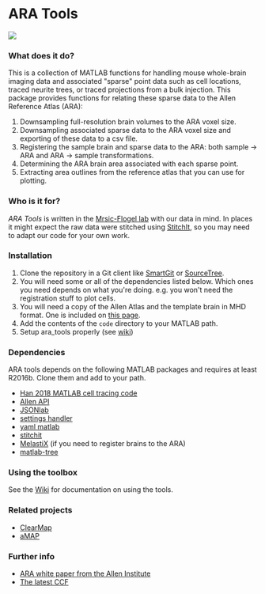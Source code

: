 # ARA Tools

<img src="https://github.com/BaselLaserMouse/ara_tools/wiki/images/RegSchematicAssembled.png" />


### What does it do?
This is a collection of MATLAB functions for handling mouse whole-brain imaging data and associated "sparse" point data such as cell locations, traced neurite trees, or traced projections from a bulk injection. 
This package provides functions for relating these sparse data to the Allen Reference Atlas (ARA):

1. Downsampling full-resolution brain volumes to the ARA voxel size. 
2. Downsampling associated sparse data to the ARA voxel size and exporting of these data to a csv file.
3. Registering the sample brain and sparse data to the ARA: both sample -> ARA and ARA -> sample transformations.
4. Determining the ARA brain area associated with each sparse point.
5. Extracting area outlines from the reference atlas that you can use for plotting. 

### Who is it for?
*ARA Tools* is written in the [Mrsic-Flogel lab](http://mouse.vision) with our data in mind.
In places it might expect the raw data were stitched using [StitchIt](https://github.com/BaselLaserMouse/StitchIt), so you may need to adapt our code for your own work.

### Installation

1. Clone the repository in a Git client like [SmartGit](http://www.syntevo.com/smartgit/) or [SourceTree](https://www.sourcetreeapp.com).
2. You will need some or all of the dependencies listed below. Which ones you need depends on what you're doing. 
e.g. you won't need the registration stuff to plot cells. 
3. You will need a copy of the Allen Atlas and the template brain in MHD format. One is included on [this page](http://mouse.vision/han2017). 
5. Add the contents of the `code` directory to your MATLAB path. 
6. Setup ara_tools properly (see [wiki](https://github.com/SainsburyWellcomeCentre/ara_tools/wiki/Setup))

### Dependencies
ARA tools depends on the following MATLAB packages and requires at least R2016b. 
Clone them and add to your path.

- [Han 2018 MATLAB cell tracing code](https://github.com/BaselLaserMouse/HanSingleCell)
- [Allen API](https://github.com/BaselLaserMouse/AllenBrainAPI)
- [JSONlab](http://www.mathworks.com/matlabcentral/fileexchange/33381-jsonlab--a-toolbox-to-encode-decode-json-files-in-matlab-octave)
- [settings handler](https://github.com/raacampbell/settings_handler)
- [yaml matlab](https://github.com/raacampbell/yamlmatlab)
- [stitchit](https://github.com/BaselLaserMouse/StitchIt)
- [MelastiX](https://github.com/raacampbell/matlab_elastix) (if you need to register brains to the ARA)
- [matlab-tree](https://github.com/raacampbell/matlab-tree)


### Using the toolbox
See the [Wiki](https://github.com/BaselLaserMouse/ara_tools/wiki) for documentation on using the tools. 


### Related projects

* [ClearMap](https://github.com/ChristophKirst/ClearMap)
* [aMAP](https://github.com/SainsburyWellcomeCentre/aMAP/wiki)


### Further info
* [ARA white paper from the Allen Institute](http://help.brain-map.org/download/attachments/2818171/MouseCCF.pdf)
* [The latest CCF](http://download.alleninstitute.org/informatics-archive/current-release/)

